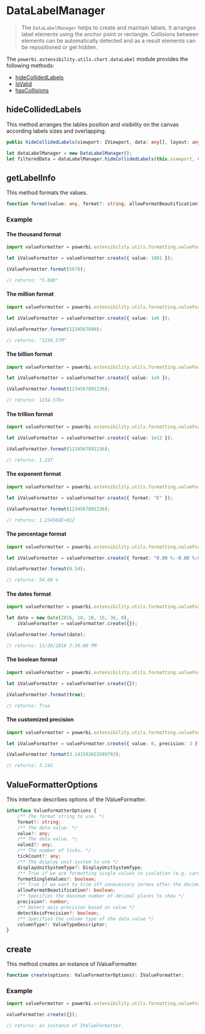 # DataLabelManager
> The ```DataLabelManager``` helps to create and maintain labels. It arranges label elements using the anchor point or rectangle. Collisions between elements can be automatically detected and as a result elements can be repositioned or get hidden.

The ```powerbi.extensibility.utils.chart.dataLabel``` module provides the following methods:

* [hideCollidedLabels](#hidecollidedlabels)
* [IsValid](#isvalid)
* [hasCollisions](#hascollisions)

## hideCollidedLabels

This method arranges the lables position and visibility on the canvas according labels sizes and overlapping.

```typescript
public hideCollidedLabels(viewport: IViewport, data: any[], layout: any, addTransform: boolean = false): LabelEnabledDataPoint[];

let dataLabelManager = new DataLabelManager();
let filteredData = dataLabelManager.hideCollidedLabels(this.viewport, values, labelLayout, true);
```

## getLabelInfo

This method formats the values.

```typescript
function format(value: any, format?: string, allowFormatBeautification?: boolean): string;
```

### Example

#### The thousand format

```typescript
import valueFormatter = powerbi.extensibility.utils.formatting.valueFormatter;

let iValueFormatter = valueFormatter.create({ value: 1001 });

iValueFormatter.format(5678);

// returns: "5.68K"
```

#### The million format

```typescript
import valueFormatter = powerbi.extensibility.utils.formatting.valueFormatter;

let iValueFormatter = valueFormatter.create({ value: 1e6 });

iValueFormatter.format(1234567890);

// returns: "1234.57M"
```

#### The billion format

```typescript
import valueFormatter = powerbi.extensibility.utils.formatting.valueFormatter;

let iValueFormatter = valueFormatter.create({ value: 1e9 });

iValueFormatter.format(1234567891236);

// returns: 1234.57bn
```

#### The trillion format

```typescript
import valueFormatter = powerbi.extensibility.utils.formatting.valueFormatter;

let iValueFormatter = valueFormatter.create({ value: 1e12 });

iValueFormatter.format(1234567891236);

// returns: 1.23T
```

#### The exponent format

```typescript
import valueFormatter = powerbi.extensibility.utils.formatting.valueFormatter;

let iValueFormatter = valueFormatter.create({ format: "E" });

iValueFormatter.format(1234567891236);

// returns: 1.234568E+012
```

#### The percentage format

```typescript
import valueFormatter = powerbi.extensibility.utils.formatting.valueFormatter;

let iValueFormatter = valueFormatter.create({ format: "0.00 %;-0.00 %;0.00 %" });

iValueFormatter.format(0.54);

// returns: 54.00 %
```

#### The dates format

```typescript
import valueFormatter = powerbi.extensibility.utils.formatting.valueFormatter;

let date = new Date(2016, 10, 28, 15, 36, 0),
    iValueFormatter = valueFormatter.create({});

iValueFormatter.format(date);

// returns: 11/28/2016 3:36:00 PM
```

#### The boolean format

```typescript
import valueFormatter = powerbi.extensibility.utils.formatting.valueFormatter;

let iValueFormatter = valueFormatter.create({});

iValueFormatter.format(true);

// returns: True
```

#### The customized precision

```typescript
import valueFormatter = powerbi.extensibility.utils.formatting.valueFormatter;

let iValueFormatter = valueFormatter.create({ value: 0, precision: 3 });

iValueFormatter.format(3.141592653589793);

// returns: 3.142
```

## ValueFormatterOptions

This interface describes options of the IValueFormatter.

```typescript
interface ValueFormatterOptions {
    /** The format string to use. */
    format?: string;
    /** The data value. */
    value?: any;
    /** The data value. */
    value2?: any;
    /** The number of ticks. */
    tickCount?: any;
    /** The display unit system to use */
    displayUnitSystemType?: DisplayUnitSystemType;
    /** True if we are formatting single values in isolation (e.g. card), as opposed to multiple values with a common base (e.g. chart axes) */
    formatSingleValues?: boolean;
    /** True if we want to trim off unnecessary zeroes after the decimal and remove a space before the % symbol */
    allowFormatBeautification?: boolean;
    /** Specifies the maximum number of decimal places to show */
    precision?: number;
    /** Detect axis precision based on value */
    detectAxisPrecision?: boolean;
    /** Specifies the column type of the data value */
    columnType?: ValueTypeDescriptor;
}
```

## create

This method creates an instance of IValueFormatter.

```typescript
function create(options: ValueFormatterOptions): IValueFormatter;
```

### Example

```typescript
import valueFormatter = powerbi.extensibility.utils.formatting.valueFormatter;

valueFormatter.create({});

// returns: an instance of IValueFormatter.
```
